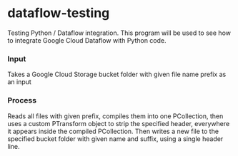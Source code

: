 # dataflow-testing
Testing Python / Dataflow integration. This program will be used to see how to integrate Google Cloud Dataflow with Python code.

### Input
Takes a Google Cloud Storage bucket folder with given file name prefix as an input

### Process
Reads all files with given prefix, compiles them into one PCollection, then uses a custom PTransform object to strip the specified header, everywhere it appears inside the compiled PCollection. Then writes a new file to the specified bucket folder with given name and suffix, using a single header line.